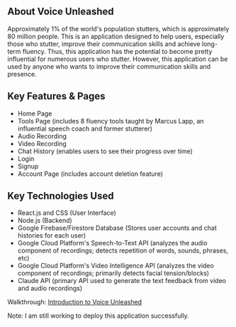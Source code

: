 ## About Voice Unleashed 
Approximately 1% of the world's population stutters, which is approximately 80 million people. This is an application designed to help users, especially those who stutter, improve their communication skills 
and achieve long-term fluency. Thus, this application has the potential to become pretty influential for numerous users who stutter. However, this application can be used by anyone who wants to improve 
their communication skills and presence.  

## Key Features & Pages 
- Home Page
- Tools Page (includes 8 fluency tools taught by Marcus Lapp, an influential speech coach and former stutterer) 
- Audio Recording 
- Video Recording
- Chat History (enables users to see their progress over time) 
- Login
- Signup
- Account Page (includes account deletion feature)

## Key Technologies Used 
- React.js and CSS (User Interface)
- Node.js (Backend)
- Google Firebase/Firestore Database (Stores user accounts and chat histories for each user)
- Google Cloud Platform's Speech-to-Text API (analyzes the audio component of recordings; detects repetition of words, sounds, phrases, etc)
- Google Cloud Platform's Video Intelligence API (analyzes the video component of recordings; primarily detects facial tension/blocks)
- Claude API (primary API used to generate the text feedback from video and audio recordings)

Walkthrough: [Introduction to Voice Unleashed](https://www.loom.com/share/c7e88642e3cd43a6aae63ef4ac20b243?sid=34e479f4-21d9-433e-b4b7-8ea607afdd55)

Note: I am still working to deploy this application successfully. 
